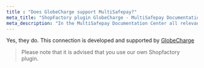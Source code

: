 ```yaml
---
title : "Does GlobeCharge support MultiSafepay?"
meta_title: "ShopFactory plugin GlobeCharge - MultiSafepay Documentation Center"
meta_description: "In the MultiSafepay Documentation Center all relevant information regarding our Plugins and API. As well as Support pages for Payment Method, Tools and General Questions. You can also find the contact details of our Support Team and Integration Team."
---
```


Yes, they do. This connection is developed and supported by [GlobeCharge](https://www.globecharge.com)


> Please note that it is advised that you use our own Shopfactory plugin.
